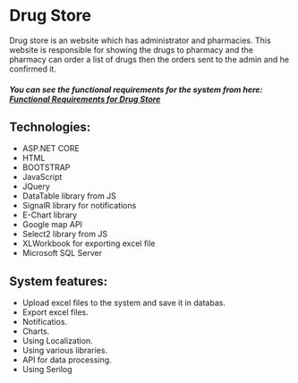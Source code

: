 # Drug Store
Drug store is an website which has administrator and pharmacies. This website is responsible for showing the drugs to pharmacy and the pharmacy can order a list of drugs then the orders sent to the admin and he confirmed it.


##### You can see the functional requirements for the system from here: [Functional Requirements for Drug Store](https://docs.google.com/document/d/1vJAzukhZPMNQLmKq8cjPsiiOjQvN7x2M7mHlDkLh-AQ/edit)


## Technologies:
- ASP.NET CORE
- HTML
- BOOTSTRAP 
- JavaScript 
- JQuery 
- DataTable library from JS
- SignalR library for notifications 
- E-Chart library 
- Google map API
- Select2 library from JS
- XLWorkbook for exporting excel file
- Microsoft SQL Server


## System features:
- Upload excel files to the system and save it in databas.
- Export excel files.
- Notificatios.
- Charts.
- Using Localization.
- Using various libraries.
- API for data processing.
- Using Serilog
